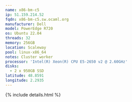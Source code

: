```yaml
---
name: x86-bm-c5
ip: 51.159.214.52
fqdn: x86-bm-c5.sw.ocaml.org
manufacturer: Dell
model: PowerEdge R720
os: Ubuntu 22.04
threads: 32
memory: 256GB
location: Scaleway
pool: linux-x86_64
notes: Cluster worker
processor: 'Intel(R) Xeon(R) CPU E5-2650 v2 @ 2.60GHz'
disks:
  - 2 x 950GB SSD
latitude: 48.8591
longitude: 2.2935
---
```

{% include details.html %} 

